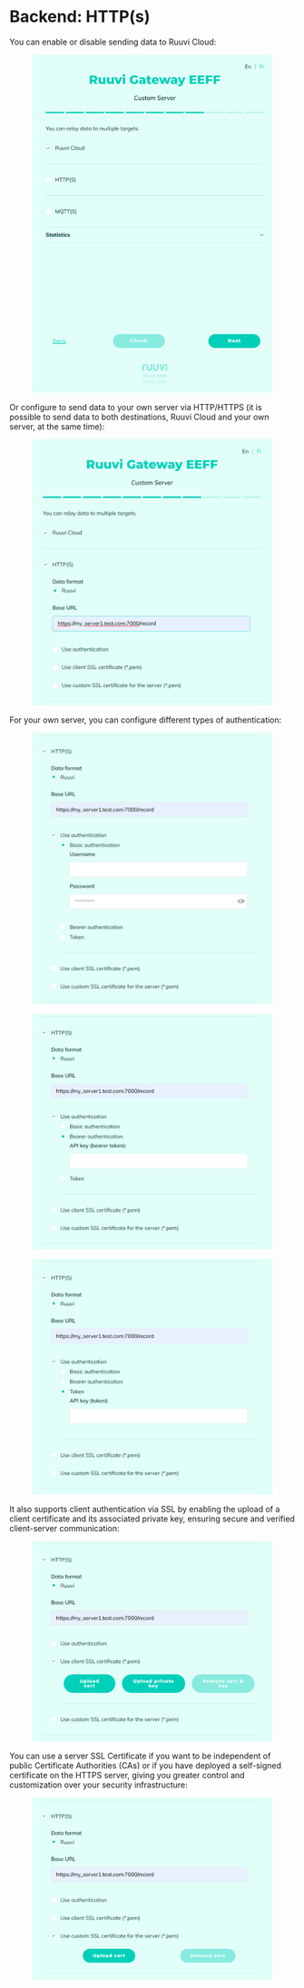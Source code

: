 # Backend: HTTP(s)

You can enable or disable sending data to Ruuvi Cloud:

<figure><img src="../../../.gitbook/assets/Screenshot from 2023-07-20 09-38-33.png" alt=""><figcaption></figcaption></figure>

Or configure to send data to your own server via HTTP/HTTPS (it is possible to send data to both destinations, Ruuvi Cloud and your own server, at the same time):

<figure><img src="../../../.gitbook/assets/Screenshot from 2023-07-20 09-35-26.png" alt=""><figcaption></figcaption></figure>

For your own server, you can configure different types of authentication:

<figure><img src="../../../.gitbook/assets/Screenshot from 2023-06-30 22-26-50.png" alt=""><figcaption></figcaption></figure>

<figure><img src="../../../.gitbook/assets/Screenshot from 2023-06-30 22-27-44.png" alt=""><figcaption></figcaption></figure>

<figure><img src="../../../.gitbook/assets/Screenshot from 2023-06-30 22-28-22.png" alt=""><figcaption></figcaption></figure>

It also supports client authentication via SSL by enabling the upload of a client certificate and its associated private key, ensuring secure and verified client-server communication:

<figure><img src="../../../.gitbook/assets/Screenshot from 2023-06-30 22-30-45.png" alt=""><figcaption></figcaption></figure>

You can use a server SSL Certificate if you want to be independent of public Certificate Authorities (CAs) or if you have deployed a self-signed certificate on the HTTPS server, giving you greater control and customization over your security infrastructure:

<figure><img src="../../../.gitbook/assets/Screenshot from 2023-06-30 22-31-47.png" alt=""><figcaption></figcaption></figure>
